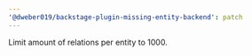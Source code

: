 ```yaml
---
'@dweber019/backstage-plugin-missing-entity-backend': patch
---
```


Limit amount of relations per entity to 1000.
